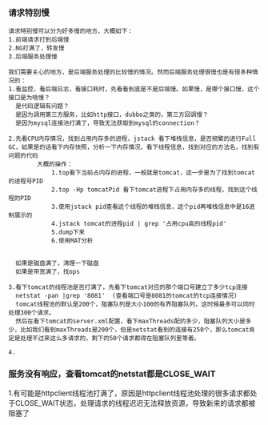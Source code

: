 ### 请求特别慢
    请求特别慢可以分为好多慢的地方，大概如下：
    1.前端请求打到后端慢
    2.NG打满了，转发慢
    3.后端服务处理慢

    我们需要关心的地方，是后端服务处理的比较慢的情况。然而后端服务处理很慢也是有很多种情况的：
    1.看监控，看后端日志，看接口耗时，先看看到底是不是后端慢。如果慢，是哪个接口慢，这个接口是为啥慢？
      是代码逻辑有问题？
      是因为调用第三方服务，比如http接口，dubbo之类的，第三方回调慢？
      是因为mysql连接池打满了，导致无法获取到mysql的connection？

    2.先看CPU内存情况，找到占用内存多的进程，jstack 看下堆栈信息，是否频繁的进行Full GC，如果是的话看下内存快照，分析一下内存情况，看下线程信息，找到对应的方法名，找到有问题的代码
            大概的操作：
                1.top看下当前占内存的进程，一般就是tomcat，这一步是为了找到tomcat的进程号PID
                2.top -Hp tomcatPid 看下tomcat进程下占用内存多的线程，找到这个线程的PID
                3.使用jstack pid查看这个线程的堆栈信息，这个pid再堆栈信息中是16进制展示的
                4.jstack tomcat的进程pid | grep '占用cpu高的线程pid'
                5.dump下来
                6.使用MAT分析


      如果是磁盘满了，清理一下磁盘
      如果是带宽满了，找ops
    
    3.看下tomcat的线程池是否打满了，先看下tomcat对应的那个端口号建立了多少tcp连接
      netstat -pan |grep '8081'  (查看端口号是8081的tomcat的tcp连接情况)
      tomcat线程池的默认是200个，阻塞队列是大小100的有界阻塞队列，这时候最多可以同时处理300个请求。
      然后在看下tomcat的server.xml配置，看下maxThreads配的多少，阻塞队列大小是多少，比如我们看到maxThreads是200个，但是netstat看到的连接有250个，那么tomcat肯定是处理不过来这么多请求的，剩下的50个请求都得在阻塞队列里等着。

    4.

### 服务没有响应，查看tomcat的netstat都是CLOSE_WAIT
  1.有可能是httpclient线程池打满了，原因是httpclient线程池处理的很多请求都处于CLOSE_WAIT状态，处理请求的线程迟迟无法释放资源，导致新来的请求都被阻塞了